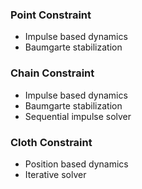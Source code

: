 ### Point Constraint
* Impulse based dynamics
* Baumgarte stabilization

### Chain Constraint
* Impulse based dynamics
* Baumgarte stabilization
* Sequential impulse solver

### Cloth Constraint
* Position based dynamics
* Iterative solver